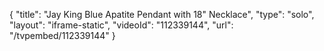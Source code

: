 {
    "title": "Jay King Blue Apatite Pendant with 18\" Necklace",
    "type": "solo",
    "layout": "iframe-static",
    "videoId": "112339144",
    "url": "\/tvpembed\/112339144"
}